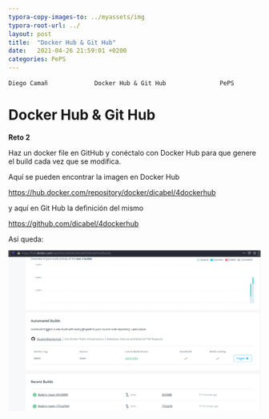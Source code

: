 ```yaml
---
typora-copy-images-to: ../myassets/img
typora-root-url: ../
layout: post
title:  "Docker Hub & Git Hub"
date:   2021-04-26 21:59:01 +0200
categories: PePS
---
```


    Diego Camañ             Docker Hub & Git Hub               PePS   

#                                                                                       Docker Hub & Git Hub

 **Reto 2**

Haz un docker file en GitHub y conéctalo con Docker Hub para que genere el build cada vez que se modifica.

Aquí se pueden encontrar la imagen en Docker Hub

https://hub.docker.com/repository/docker/dicabel/4dockerhub

y aquí en Git Hub la definición del mismo

https://github.com/dicabel/4dockerhub



Así queda:

![dockerHubGitHub](/myassets/img/dockerHubGitHub.png)